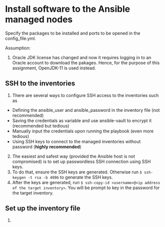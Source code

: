 # Install software to the Ansible managed nodes

Specify the packages to be installed and ports to be opened in the config_file.yml.

Assumption: 
1) Oracle JDK license has changed and now it requires logging in to an Oracle account to download the pakages. Hence, for the purpose of this assignment, OpenJDK-11 is used instead.

## SSH to the inventories
1) There are several ways to configure SSH access to the inventories such as 
* Defining the ansible_user and ansible_password in the inventory file (not recommended)
* Saving the credentials as variable and use ansible-vault to encrypt it (recommended but tedious)
* Manually input the credentials upon running the playbook (even more tedious)
* Using SSH keys to connect to the managed inventories without password (**highly recommended**)
2) The easiest and safest way (provided the Ansible host is not compromised) is to set up passwordless SSH connection using SSH keys.
3) To do that, ensure the SSH keys are generated. Otherwise run `$ ssh-keygen -t rsa -b 4096` to generate the SSH keys.
4) After the keys are generated, run `$ ssh-copy-id <username>@<ip address of the target inventory>`. You will be prompt to key in the password for the target inventory.

## Set up the inventory file
1) 
